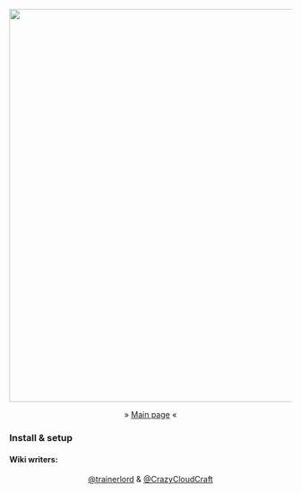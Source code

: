 <p align="center">
    <img src="https://github.com/CrazyCloudCraft/worldsystem-depecated/raw/master/.github/Worldsystemlogo_V24X.png" width="700">
<p align="center">
  <a>» </a>
  <a href="https://github.com/trainerlord/WorldSystem/wiki">Main page</a>
  <a> «</a>
</p>
<h3 align="side">
Install & setup
</h3>

<h4 align="side">
Wiki writers:
</h4>  
<p align="center">
  <a href="https://github.com/trainerlord/">@trainerlord</a>
  <a> & </a>
  <a href="https://github.com/CrazyCloudCraft/">@CrazyCloudCraft</a>
</p>

  


<!--
Code formattings:

Little Text in the center:

<p align="center">
  <a>The text</a>
</p>

Titles in different size (center)

<h3 align="center">
Hi, i'm a Title
</h3>

Pictures with link

<p align="center">
    <a href="https://my.link/">
    <img src="https://pic.ture/pic.png" />
</a>

Pictures without link

<p align="center">
    <img src="https://pic.ture/pic.png" />
</p>

Pictures with width

<p align="center">
    <img src="https://pic.ture/pic.png" width="150">
</p>
-->